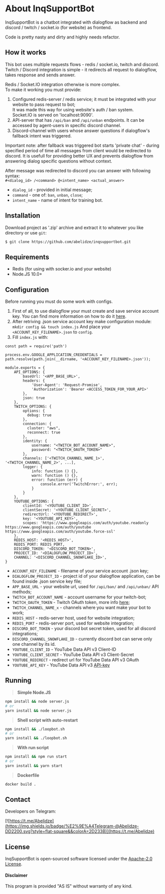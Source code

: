 About InqSupportBot
==================

InqSupportBot is a chatbot integrated with dialogflow as backend and discord / twitch / socket.io (for website) as frontend.

Code is pretty nasty and dirty and highly needs refactor.


How it works
------------

This bot uses multiple requests flows - redis / socket.io, twitch and discord.<br />
Twitch / Discord integration is simple - it redirects all request to dialogflow, takes response and sends answer.

Redis / Socket.IO integration otherwise is more complex.<br />
To make it working you must provide:
1. Configured redis-server / redis service; it must be integrated with your website to pass request to bot;<br />
It was made this way for using website's auth / ban system.<br />
Socket.IO is served on 'localhost:9090'.
2. API-server that has `/api/ban` and `/api/unban` endpoints.
It can be accessed by agent-users in specific discord channel.
3. Discord-channel with users whose answer questions if dialogflow's fallback intent was triggered.

Important note: after fallback was triggered bot starts 'private chat' - during specified period of time all
messages from client would be redirected to discord. It is usefull for providing better UX and prevents
dialogflow from answering dialog specific questions without context.

After message was redirected to discord you can answer with following syntax:<br/>
`#<dialog_id> /<command> @<intent_name> <actual_answer>`

* `dialog_id` - provided in initial message;
* `command` - one of: `ban`, `unban`, `close`;
* `intent_name` - name of intent for training bot.


Installation
------------

Download project as '.zip' archive and extract it to whatever you like directory or use `git`:
```sh
$ git clone https://github.com/abelidze/inqsupportbot.git
```


Requirements
------------

* Redis (for using with socker.io and your website)
* Node.JS 10.0+


Configuration
-------------

Before running you must do some work with configs.

1. First of all, to use dialogflow your must create and save service account key.
You can find more information on how to do it [here](https://cloud.google.com/iam/docs/creating-managing-service-account-keys).
2. After retriving .json service account key make configuration module: `mkdir config && touch index.js`
And place your `<ACCOUNT_KEY_FILENAME>.json` to `config`.
3. Fill `index.js` with:
```
const path = require('path')

process.env.GOOGLE_APPLICATION_CREDENTIALS = path.resolve(path.join(__dirname, '<ACCOUNT_KEY_FILENAME>.json'));

module.exports = {
    API_OPTIONS: {
        baseUrl: '<APP_BASE_URL>',
        headers: {
            'User-Agent': 'Request-Promise',
            'Authorization': 'Bearer <ACCESS_TOKEN_FOR_YOUR_API>'
        },
        json: true
    },
    TWITCH_OPTIONS: {
        options: {
          debug: true
        },
        connection: {
          cluster: "aws",
          reconnect: true
        },
        identity: {
            username: "<TWITCH_BOT_ACCOUNT_NAME>",
            password: "<TWITCH_OAUTH_TOKEN>"
        },
        channels: ['<TWITCH_CHANNEL_NAME_1>', '<TWITCH_CHANNEL_NAME_2>', ...],
        logger: {
            info: function () {},
            warn: function () {},
            error: function (err) {
                console.error('TwitchError:', err);
            }
        }
    },
    YOUTUBE_OPTIONS: {
        clientId: '<YOUTUBE_CLIENT_ID>',
        clientSecret: '<YOUTUBE_CLIENT_SECRET>',
        redirectUrl: '<YOUTUBE_REDIRECT>',
        key: '<YOUTUBE_API_KEY>',
        scopes: 'https://www.googleapis.com/auth/youtube.readonly https://www.googleapis.com/auth/youtube https://www.googleapis.com/auth/youtube.force-ssl'
    },
    REDIS_HOST: '<REDIS_HOST>',
    REDIS_PORT: REDIS_PORT,
    DISCORD_TOKEN: '<DISCORD_BOT_TOKEN>',
    PROJECT_ID: '<DIALOGFLOW_PROJECT_ID>',
    CHANNEL: '<DISCORD_CHANNEL_SNOWFLAKE_ID>',
}

```

* `ACCOUNT_KEY_FILENAME` - filename of your service account .json key;
* `DIALOGFLOW_PROJECT_ID` - project id of your dialogflow application, can be found inside .json service key file;
* `APP_BASE_URL` - your website url, used for `/api/ban/` and `/api/unban/` API methods;
* `TWITCH_BOT_ACCOUNT_NAME` - account username for your twitch-bot;
* `TWITCH_OAUTH_TOKEN` - Twitch OAuth token, more info [here](https://twitchapps.com/tmi/);
* `TWITCH_CHANNEL_NAME_x` - channels where you want make your bot to work;
* `REDIS_HOST` - redis-server host, used for website integration;
* `REDIS_PORT` - redis-server port, used for website integration;
* `DISCORD_BOT_TOKEN` - your discord bot secret token, used for all discord integrations;
* `DISCORD_CHANNEL_SNOWFLAKE_ID` - currently discord bot can serve only one channel by its id.
* `YOUTUBE_CLIENT_ID` - YouTube Data API v3 Client-ID
* `YOUTUBE_CLIENT_SECRET` - YouTube Data API v3 Client-Secret
* `YOUTUBE_REDIRECT` - redirect url for YouTube Data API v3 OAuth
* `YOUTUBE_API_KEY` - YouTube Data API v3 [API-key](https://console.developers.google.com/apis/credentials)


Running
-------

> **Simple Node.JS**

```sh
npm install && node server.js
# or
yarn install && node server.js
```

> **Shell script with auto-restart**

```sh
npm install && ./loopbot.sh
# or
yarn install && ./loopbot.sh
```

> **With run script**

```sh
npm install && npm run start
# or
yarn install && yarn start
```

> **Dockerfile**

```sh
docker build .
```


Contact
-------

Developers on Telegram:

[![https://t.me/Abelidze](https://img.shields.io/badge/%E2%9E%A4Telegram-@Abelidze-DD2200.svg?style=flat-square&&colorA=2D233B)](https://t.me/Abelidze)


License
-------
InqSupportBot is open-sourced software licensed under the [Apache-2.0 License](https://opensource.org/licenses/Apache-2.0).

#### Disclaimer

This program is provided "AS IS" without warranty of any kind.